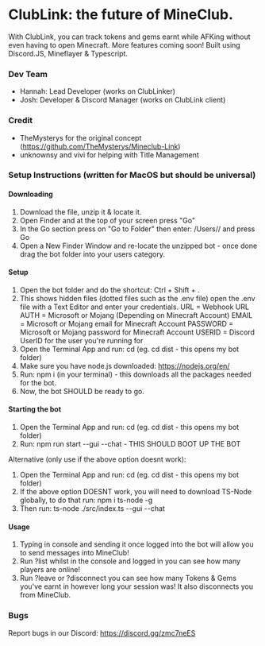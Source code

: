 # ClubLink: the future of MineClub.
With ClubLink, you can track tokens and gems earnt while AFKing without even having to open Minecraft. More features coming soon! Built using Discord.JS, Mineflayer & Typescript.

### Dev Team
- Hannah: Lead Developer (works on ClubLinker)
- Josh: Developer & Discord Manager (works on ClubLink client)

### Credit
- TheMysterys for the original concept (https://github.com/TheMysterys/Mineclub-Link)
- unknownsy and vivi for helping with Title Management

### Setup Instructions (written for MacOS but should be universal)

#### Downloading
1. Download the file, unzip it & locate it.
2. Open Finder and at the top of your screen press "Go"
3. In the Go section press on "Go to Folder" then enter: /Users/<Your Mac User>/ and press Go
4. Open a New Finder Window and re-locate the unzipped bot - once done drag the bot folder into your users category.

#### Setup
1. Open the bot folder and do the shortcut: Ctrl + Shift + .
2. This shows hidden files (dotted files such as the .env file) open the .env file with a Text Editor and enter your credentials.
URL = Webhook URL
AUTH = Microsoft or Mojang (Depending on Minecraft Account)
EMAIL = Microsoft or Mojang email for Minecraft Account
PASSWORD = Microsoft or Mojang password for Minecraft Account
USERID = Discord UserID for the user you're running for
3. Open the Terminal App and run: cd <Folder Name> (eg. cd dist - this opens my bot folder)
4. Make sure you have node.js downloaded: https://nodejs.org/en/
5. Run: npm i (in your terminal) - this downloads all the packages needed for the bot.
6. Now, the bot SHOULD be ready to go.

#### Starting the bot
1. Open the Terminal App and run: cd <Folder Name> (eg. cd dist - this opens my bot folder)
2. Run: npm run start --gui --chat - THIS SHOULD BOOT UP THE BOT

Alternative (only use if the above option doesnt work):
1. Open the Terminal App and run: cd <Folder Name> (eg. cd dist - this opens my bot folder)
2. If the above option DOESNT work, you will need to download TS-Node globally, to do that run: npm i ts-node -g
3. Then run: ts-node ./src/index.ts --gui --chat

#### Usage
1. Typing in console and sending it once logged into the bot will allow you to send messages into MineClub!
2. Run ?list whilst in the console and logged in you can see how many players are online!
3. Run ?leave or ?disconnect you can see how many Tokens & Gems you've earnt in however long your session was! It also disconnects you from MineClub.
  
### Bugs
Report bugs in our Discord: https://discord.gg/zmc7neES
